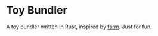 # Toy Bundler

A toy bundler written in Rust, inspired by [farm](https://github.com/farm-fe/farm). Just for fun.

